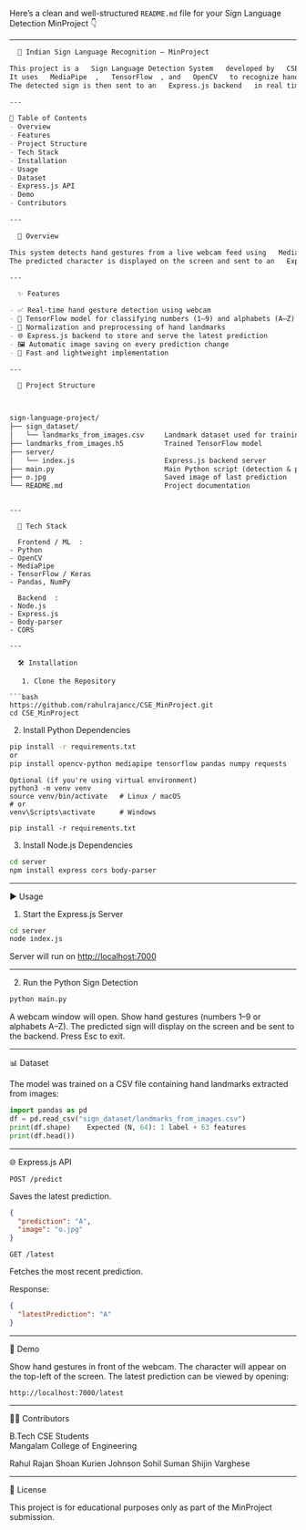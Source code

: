 Here’s a clean and well-structured   `README.md`   file for your   Sign Language Detection MinProject   👇

---

```markdown
  🧠 Indian Sign Language Recognition – MinProject

This project is a   Sign Language Detection System   developed by   CSE B.Tech students at Mangalam College of Engineering  .  
It uses   MediaPipe  ,   TensorFlow  , and   OpenCV   to recognize hand gestures representing numbers and alphabets in Indian Sign Language.  
The detected sign is then sent to an   Express.js backend   in real time.

---

📌 Table of Contents
- Overview
- Features
- Project Structure
- Tech Stack
- Installation
- Usage
- Dataset
- Express.js API
- Demo
- Contributors

---

  📖 Overview

This system detects hand gestures from a live webcam feed using   MediaPipe Hands  , extracts landmark points, and classifies the gesture using a trained   TensorFlow model  .  
The predicted character is displayed on the screen and sent to an   Express.js server  , which stores and exposes the latest prediction through a simple REST API.

---

  ✨ Features

- ✅ Real-time hand gesture detection using webcam  
- 🧠 TensorFlow model for classifying numbers (1–9) and alphabets (A–Z)  
- 🔄 Normalization and preprocessing of hand landmarks  
- 🌐 Express.js backend to store and serve the latest prediction  
- 🖼️ Automatic image saving on every prediction change  
- 🚀 Fast and lightweight implementation

---

  📂 Project Structure



sign-language-project/
├── sign_dataset/
│   └── landmarks_from_images.csv     Landmark dataset used for training
├── landmarks_from_images.h5          Trained TensorFlow model
├── server/
│   └── index.js                      Express.js backend server
├── main.py                           Main Python script (detection & prediction)
├── o.jpg                             Saved image of last prediction
└── README.md                         Project documentation
```
````

---

  🧰 Tech Stack

  Frontend / ML  :
- Python
- OpenCV
- MediaPipe
- TensorFlow / Keras
- Pandas, NumPy

  Backend  :
- Node.js
- Express.js
- Body-parser
- CORS

---

  🛠️ Installation

   1. Clone the Repository

```bash
https://github.com/rahulrajancc/CSE_MinProject.git
cd CSE_MinProject
````

   2. Install Python Dependencies

```bash
pip install -r requirements.txt
or
pip install opencv-python mediapipe tensorflow pandas numpy requests
```
```
Optional (if you're using virtual environment)
python3 -m venv venv
source venv/bin/activate   # Linux / macOS
# or
venv\Scripts\activate      # Windows

pip install -r requirements.txt

```
   3. Install Node.js Dependencies

```bash
cd server
npm install express cors body-parser
```

---

  ▶️ Usage

   1. Start the Express.js Server

```bash
cd server
node index.js
```

Server will run on   [http://localhost:7000](http://localhost:7000)  

---

   2. Run the Python Sign Detection

```bash
python main.py
```

  A webcam window will open.
  Show hand gestures (numbers 1–9 or alphabets A–Z).
  The predicted sign will display on the screen and be sent to the backend.
  Press   Esc   to exit.

---

  📊 Dataset

The model was trained on a CSV file containing   hand landmarks   extracted from images:

```python
import pandas as pd
df = pd.read_csv("sign_dataset/landmarks_from_images.csv")
print(df.shape)    Expected (N, 64): 1 label + 63 features
print(df.head())
```

---

  🌐 Express.js API

   `POST /predict`

Saves the latest prediction.

```json
{
  "prediction": "A",
  "image": "o.jpg"
}
```

   `GET /latest`

Fetches the most recent prediction.

  Response:  

```json
{
  "latestPrediction": "A"
}
```

---

  🧪 Demo

  Show hand gestures in front of the webcam.
  The character will appear on the top-left of the screen.
  The latest prediction can be viewed by opening:

```
http://localhost:7000/latest
```

---

  👨‍💻 Contributors

  B.Tech CSE Students  
  Mangalam College of Engineering  

  Rahul Rajan
  Shoan Kurien Johnson
  Sohil Suman
  Shijin Varghese

---

  📜 License

This project is for   educational purposes only   as part of the   MinProject   submission.



